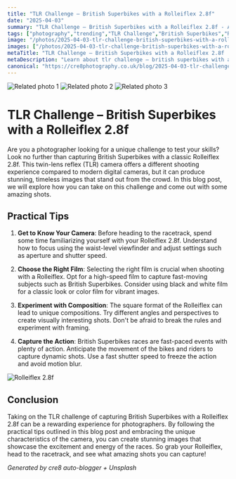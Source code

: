 ```yaml
---
title: "TLR Challenge – British Superbikes with a Rolleiflex 2.8f"
date: "2025-04-03"
summary: "TLR Challenge – British Superbikes with a Rolleiflex 2.8f - A trending topic in photography."
tags: ["photography","trending","TLR Challenge","British Superbikes","Rolleiflex 2.8f","film","composition","action","racetrack","unique","dynamic"]
image: "/photos/2025-04-03-tlr-challenge-british-superbikes-with-a-rolleiflex-2-8f-1.jpg"
images: ["/photos/2025-04-03-tlr-challenge-british-superbikes-with-a-rolleiflex-2-8f-1.jpg","/photos/2025-04-03-tlr-challenge-british-superbikes-with-a-rolleiflex-2-8f-2.jpg","/photos/2025-04-03-tlr-challenge-british-superbikes-with-a-rolleiflex-2-8f-3.jpg"]
metaTitle: "TLR Challenge – British Superbikes with a Rolleiflex 2.8f | cre8 Photography"
metaDescription: "Learn about tlr challenge – british superbikes with a rolleiflex 2.8f in photography with practical tips and insights."
canonical: "https://cre8photography.co.uk/blog/2025-04-03-tlr-challenge-british-superbikes-with-a-rolleiflex-2-8f"
---
```



<div class="grid grid-cols-1 sm:grid-cols-2 md:grid-cols-3 gap-4">
  <img src="/photos/2025-04-03-tlr-challenge-british-superbikes-with-a-rolleiflex-2-8f-1.jpg" alt="Related photo 1" class="w-full rounded-lg" />
<img src="/photos/2025-04-03-tlr-challenge-british-superbikes-with-a-rolleiflex-2-8f-2.jpg" alt="Related photo 2" class="w-full rounded-lg" />
<img src="/photos/2025-04-03-tlr-challenge-british-superbikes-with-a-rolleiflex-2-8f-3.jpg" alt="Related photo 3" class="w-full rounded-lg" />
</div>


# TLR Challenge – British Superbikes with a Rolleiflex 2.8f

Are you a photographer looking for a unique challenge to test your skills? Look no further than capturing British Superbikes with a classic Rolleiflex 2.8f. This twin-lens reflex (TLR) camera offers a different shooting experience compared to modern digital cameras, but it can produce stunning, timeless images that stand out from the crowd. In this blog post, we will explore how you can take on this challenge and come out with some amazing shots.

## Practical Tips

1. **Get to Know Your Camera**: Before heading to the racetrack, spend some time familiarizing yourself with your Rolleiflex 2.8f. Understand how to focus using the waist-level viewfinder and adjust settings such as aperture and shutter speed.

2. **Choose the Right Film**: Selecting the right film is crucial when shooting with a Rolleiflex. Opt for a high-speed film to capture fast-moving subjects such as British Superbikes. Consider using black and white film for a classic look or color film for vibrant images.

3. **Experiment with Composition**: The square format of the Rolleiflex can lead to unique compositions. Try different angles and perspectives to create visually interesting shots. Don't be afraid to break the rules and experiment with framing.

4. **Capture the Action**: British Superbikes races are fast-paced events with plenty of action. Anticipate the movement of the bikes and riders to capture dynamic shots. Use a fast shutter speed to freeze the action and avoid motion blur.

![Rolleiflex 2.8f](/path/to/image)

## Conclusion

Taking on the TLR challenge of capturing British Superbikes with a Rolleiflex 2.8f can be a rewarding experience for photographers. By following the practical tips outlined in this blog post and embracing the unique characteristics of the camera, you can create stunning images that showcase the excitement and energy of the races. So grab your Rolleiflex, head to the racetrack, and see what amazing shots you can capture!

*Generated by cre8 auto-blogger + Unsplash*
